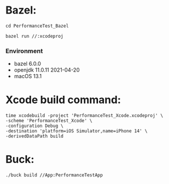 # Bazel:
`cd PerformanceTest_Bazel`

`bazel run //:xcodeproj`

### Environment
- bazel 6.0.0
- openjdk 11.0.11 2021-04-20
- macOS 13.1

# Xcode build command:

```
time xcodebuild -project 'PerformanceTest_Xcode.xcodeproj' \
-scheme 'PerformanceTest_Xcode' \
-configuration Debug \
-destination 'platform=iOS Simulator,name=iPhone 14' \
-derivedDataPath build
```

# Buck:
`./buck build //App:PerformanceTestApp`